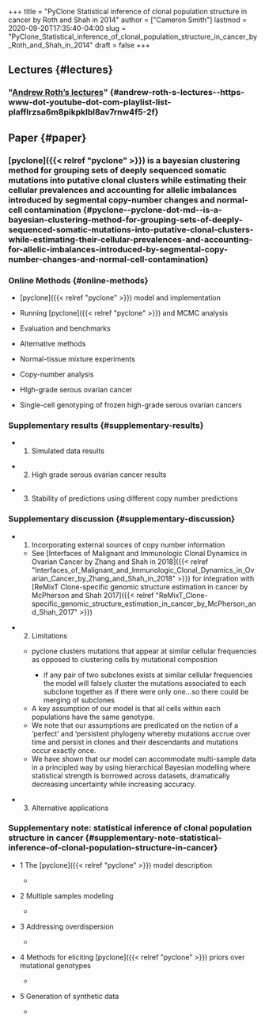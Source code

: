+++
title = "PyClone Statistical inference of clonal population structure in cancer by Roth and Shah in 2014"
author = ["Cameron Smith"]
lastmod = 2020-09-20T17:35:40-04:00
slug = "PyClone_Statistical_inference_of_clonal_population_structure_in_cancer_by_Roth_and_Shah_in_2014"
draft = false
+++

## Lectures {#lectures}


### "[Andrew  Roth’s  lectures](<https://www.youtube.com/playlist?list=PLAFFlrzSa6m8PiKPKLBl8Av7RNw4F5-2F>)" {#andrew-roth-s-lectures--https-www-dot-youtube-dot-com-playlist-list-plafflrzsa6m8pikpklbl8av7rnw4f5-2f}


## Paper {#paper}


### [pyclone]({{< relref "pyclone" >}}) is a bayesian clustering method for grouping sets of deeply sequenced somatic mutations into ****putative clonal clusters**** while estimating their cellular prevalences and ****accounting for allelic imbalances**** introduced by ****segmental copy-number changes**** and ****normal-cell contamination**** {#pyclone--pyclone-dot-md--is-a-bayesian-clustering-method-for-grouping-sets-of-deeply-sequenced-somatic-mutations-into-putative-clonal-clusters-while-estimating-their-cellular-prevalences-and-accounting-for-allelic-imbalances-introduced-by-segmental-copy-number-changes-and-normal-cell-contamination}


### Online Methods {#online-methods}

<!--list-separator-->

-  [pyclone]({{< relref "pyclone" >}}) model and implementation

<!--list-separator-->

-  Running [pyclone]({{< relref "pyclone" >}}) and MCMC analysis

<!--list-separator-->

-  Evaluation and benchmarks

<!--list-separator-->

-  Alternative methods

<!--list-separator-->

-  Normal-tissue mixture experiments

<!--list-separator-->

-  Copy-number analysis

<!--list-separator-->

-  HIgh-grade serous ovarian cancer

<!--list-separator-->

-  Single-cell genotyping of frozen high-grade serous ovarian cancers


### Supplementary results {#supplementary-results}

<!--list-separator-->

-  1. Simulated data results

<!--list-separator-->

-  2. High grade serous ovarian cancer results

<!--list-separator-->

-  3. Stability of predictions using different copy number predictions


### Supplementary discussion {#supplementary-discussion}

<!--list-separator-->

-  1. Incorporating external sources of copy number information

    <!--list-separator-->

    -  See [Interfaces of Malignant and Immunologic Clonal Dynamics in Ovarian Cancer by Zhang and Shah in 2018]({{< relref "Interfaces_of_Malignant_and_Immunologic_Clonal_Dynamics_in_Ovarian_Cancer_by_Zhang_and_Shah_in_2018" >}}) for integration with [ReMixT Clone-specific genomic structure estimation in cancer by McPherson and Shah 2017]({{< relref "ReMixT_Clone-specific_genomic_structure_estimation_in_cancer_by_McPherson_and_Shah_2017" >}})

<!--list-separator-->

-  2. Limitations

    <!--list-separator-->

    -  pyclone clusters mutations that appear at similar cellular frequencies as opposed to clustering cells by mutational composition

        <!--list-separator-->

        -  if any pair of two subclones exists at similar cellular frequencies the model will falsely cluster the mutations associated to each subclone together as if there were only one...so there could be merging of subclones

    <!--list-separator-->

    -  A key assumption of our model is that all cells within each populations have the same genotype.

    <!--list-separator-->

    -  We note that our assumptions are predicated on the notion of a ’perfect’ and ’persistent phylogeny whereby mutations accrue over time and persist in clones and their descendants and mutations occur exactly once.

    <!--list-separator-->

    -  We have shown that our model can accommodate multi-sample data in a principled way by using hierarchical Bayesian modelling where statistical strength is borrowed across datasets, dramatically decreasing uncertainty while increasing accuracy.

<!--list-separator-->

-  3. Alternative applications


### Supplementary note: statistical inference of clonal population structure in cancer {#supplementary-note-statistical-inference-of-clonal-population-structure-in-cancer}

<!--list-separator-->

-  1 The [pyclone]({{< relref "pyclone" >}}) model description

    <!--list-separator-->

    -

<!--list-separator-->

-  2 Multiple samples modeling

    <!--list-separator-->

    -

<!--list-separator-->

-  3 Addressing overdispersion

    <!--list-separator-->

    -

<!--list-separator-->

-  4 Methods for eliciting [pyclone]({{< relref "pyclone" >}}) priors over mutational genotypes

    <!--list-separator-->

    -

<!--list-separator-->

-  5 Generation of synthetic data

    <!--list-separator-->

    -

